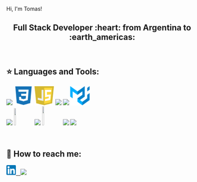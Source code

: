 Hi, I'm Tomas!

<h2 align="center">
Full Stack Developer :heart: from Argentina to :earth_americas:
</h2>

&nbsp;&nbsp;


## :star: Languages and Tools:

<p>
  <code><img width="10%" src="https://www.vectorlogo.zone/logos/w3_html5/w3_html5-ar21.svg"></code>
  <code><img width="10%" height="50px" src="https://github.com/tomascasco/TomasCasco/blob/main/logos/1200px-Devicon-css3-plain.svg.png"></code>
  <code><img width="10%" height="50px" src="https://github.com/tomascasco/TomasCasco/blob/main/logos/javascript-1.svg"></code>
  <code><img width="10%" src="https://www.vectorlogo.zone/logos/git-scm/git-scm-ar21.svg"></code>
  <code><img width="10%" src="https://www.vectorlogo.zone/logos/getbootstrap/getbootstrap-ar21.svg"></code>
  <code><img width="10%" height="50px" src="https://github.com/tomascasco/TomasCasco/blob/main/logos/material-ui-1.svg"></code>
  <br />
  <code><img width="10%" src="https://www.vectorlogo.zone/logos/reactjs/reactjs-ar21.svg"></code>
  <code><img width="10%" height="45" src="https://cdn.worldvectorlogo.com/logos/redux.svg"></code>
  <code><img width="10%" src="https://www.vectorlogo.zone/logos/nodejs/nodejs-ar21.svg"></code>
  <code><img  width="10%" height="50px" src="https://github.com/tomascasco/TomasCasco/main/logos/expressjs.svg"></code>
  <code><img width="10%" src="https://www.vectorlogo.zone/logos/postgresql/postgresql-ar21.svg"></code>
  <code><img width="10%" src="https://www.vectorlogo.zone/logos/sequelizejs/sequelizejs-ar21.svg"></code>
  <br />
</p>

&nbsp;





## :paperclip: How to reach me:
<span >
<a href="https://www.linkedin.com/in/tomascasco/" ><img width="5%" src="https://github.com/tomascasco/TomasCasco/blob/main/logos/linkedin-icon.png"> &nbsp;
<a href="mailto:tomascasco2000@gmail.com" ><img width="5%" src="https://github.com/tomascasco/TomasCasco/main/logos/gmail-icon%20green.png">
</span>


